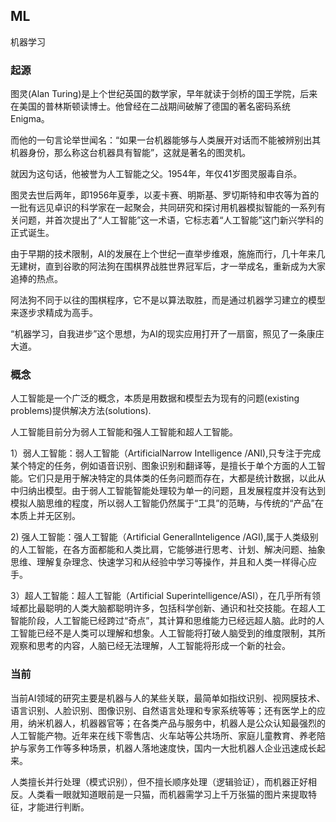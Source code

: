 ## ML
机器学习

### 起源
图灵(Alan Turing)是上个世纪英国的数学家，早年就读于剑桥的国王学院，后来在美国的普林斯顿读博士。他曾经在二战期间破解了德国的著名密码系统Enigma。

而他的一句言论举世闻名：“如果一台机器能够与人类展开对话而不能被辨别出其机器身份，那么称这台机器具有智能”，这就是著名的图灵机。

就因为这句话，他被誉为人工智能之父。1954年，年仅41岁图灵服毒自杀。

图灵去世后两年，即1956年夏季，以麦卡赛、明斯基、罗切斯特和申农等为首的一批有远见卓识的科学家在一起聚会，共同研究和探讨用机器模拟智能的一系列有关问题，并首次提出了“人工智能”这一术语，它标志着“人工智能”这门新兴学科的正式诞生。

由于早期的技术限制，AI的发展在上个世纪一直举步维艰，施施而行，几十年来几无建树，直到谷歌的阿法狗在围棋界战胜世界冠军后，才一举成名，重新成为大家追捧的热点。

阿法狗不同于以往的围棋程序，它不是以算法取胜，而是通过机器学习建立的模型来逐步求精成为高手。

“机器学习，自我进步”这个思想，为AI的现实应用打开了一扇窗，照见了一条康庄大道。

### 概念
人工智能是一个广泛的概念，本质是用数据和模型去为现有的问题(existing problems)提供解决方法(solutions).

人工智能目前分为弱人工智能和强人工智能和超人工智能。

1）弱人工智能：弱人工智能（ArtificialNarrow Intelligence /ANI),只专注于完成某个特定的任务，例如语音识别、图象识别和翻译等，是擅长于单个方面的人工智能。它们只是用于解决特定的具体类的任务问题而存在，大都是统计数据，以此从中归纳出模型。由于弱人工智能智能处理较为单一的问题，且发展程度并没有达到模拟人脑思维的程度，所以弱人工智能仍然属于“工具”的范畴，与传统的“产品”在本质上并无区别。

2) 强人工智能：强人工智能（Artificial Generallnteligence /AGI),属于人类级别的人工智能，在各方面都能和人类比肩，它能够进行思考、计划、解决问题、抽象思维、理解复杂理念、快速学习和从经验中学习等操作，并且和人类一样得心应手。

3）超人工智能：超人工智能（Artificial Superintelligence/ASI），在几乎所有领域都比最聪明的人类大脑都聪明许多，包括科学创新、通识和社交技能。在超人工智能阶段，人工智能已经跨过“奇点”，其计算和思维能力已经远超人脑。此时的人工智能已经不是人类可以理解和想象。人工智能将打破人脑受到的维度限制，其所观察和思考的内容，人脑已经无法理解，人工智能将形成一个新的社会。

### 当前

当前AI领域的研究主要是机器与人的某些关联，最简单如指纹识别、视网膜技术、语言识别、人脸识别、图像识别、自然语言处理和专家系统等等；还有医学上的应用，纳米机器人，机器器官等；在各类产品与服务中，机器人是公众认知最强烈的人工智能产物。近年来在线下零售店、火车站等公共场所、家庭儿童教育、养老陪护与家务工作等多种场景，机器人落地速度快，国内一大批机器人企业迅速成长起来。


人类擅长并行处理（模式识别），但不擅长顺序处理（逻辑验证），而机器正好相反。人类看一眼就知道眼前是一只猫，而机器需学习上千万张猫的图片来提取特征，才能进行判断。





















